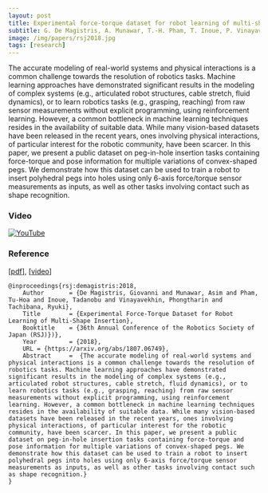 ```yaml
---
layout: post
title: Experimental force-torque dataset for robot learning of multi-shape insertion
subtitle: G. De Magistris, A. Munawar, T.-H. Pham, T. Inoue, P. Vinayavekhin, R. Tachibana, 36th Annual Conference of the Robotics Society of Japan (RSJ), 2018
image: /img/papers/rsj2018.jpg
tags: [research]
---
```


The accurate modeling of real-world systems and physical interactions is a common challenge towards the resolution of robotics tasks. Machine learning approaches have demonstrated significant results in the modeling of complex systems (e.g., articulated robot structures, cable stretch, fluid dynamics), or to learn robotics tasks (e.g., grasping, reaching) from raw sensor measurements without explicit programming, using reinforcement learning. However, a common bottleneck in machine learning techniques resides in the availability of suitable data. While many vision-based datasets have been released in the recent years, ones involving physical interactions, of particular interest for the robotic community, have been scarcer. In this paper, we present a public dataset on peg-in-hole insertion tasks containing force-torque and pose information for multiple variations of convex-shaped pegs. We demonstrate how this dataset can be used to train a robot to insert polyhedral pegs into holes using only 6-axis force/torque sensor measurements as inputs, as well as other tasks involving contact such as shape recognition.

### Video

[![YouTube](http://img.youtube.com/vi/6rLc9fAtzAQ/0.jpg)](http://www.youtube.com/watch?v=6rLc9fAtzAQ)

### Reference

[[pdf](https://arxiv.org/abs/1807.06749)], [[video](https://www.youtube.com/watch?v=6rLc9fAtzAQ)]

~~~
@inproceedings{rsj:demagistris:2018,
    Author       = {De Magistris, Giovanni and Munawar, Asim and Pham, Tu-Hoa and Inoue, Tadanobu and Vinayavekhin, Phongtharin and Tachibana, Ryuki},
    Title        = {Experimental Force-Torque Dataset for Robot Learning of Multi-Shape Insertion},
    Booktitle    = {36th Annual Conference of the Robotics Society of Japan (RSJ)})},
    Year         = {2018},
    URL = {https://arxiv.org/abs/1807.06749},
    Abstract     =  {The accurate modeling of real-world systems and physical interactions is a common challenge towards the resolution of robotics tasks. Machine learning approaches have demonstrated significant results in the modeling of complex systems (e.g., articulated robot structures, cable stretch, fluid dynamics), or to learn robotics tasks (e.g., grasping, reaching) from raw sensor measurements without explicit programming, using reinforcement learning. However, a common bottleneck in machine learning techniques resides in the availability of suitable data. While many vision-based datasets have been released in the recent years, ones involving physical interactions, of particular interest for the robotic community, have been scarcer. In this paper, we present a public dataset on peg-in-hole insertion tasks containing force-torque and pose information for multiple variations of convex-shaped pegs. We demonstrate how this dataset can be used to train a robot to insert polyhedral pegs into holes using only 6-axis force/torque sensor measurements as inputs, as well as other tasks involving contact such as shape recognition.}
}
~~~
